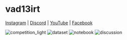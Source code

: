 # vad13irt

[Instagram](https://www.instagram.com/vad13irt/) | 
[Discord](https://discord.com/users/vad13irt) |
[YouTube](https://www.youtube.com/channel/UCMDQotDUpVX_Jnps4328vvg) | 
[Facebook](https://www.facebook.com/vadim.irtlach.5/) 


![competition_light](https://road-to-kaggle-grandmaster.vercel.app/api/badges/vad13irt/competition/light)
![dataset](https://road-to-kaggle-grandmaster.vercel.app/api/badges/vad13irt/dataset/light)
![notebook](https://road-to-kaggle-grandmaster.vercel.app/api/badges/vad13irt/notebook/light)
![discussion](https://road-to-kaggle-grandmaster.vercel.app/api/badges/vad13irt/discussion/light)
